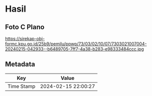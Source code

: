 # Hasil

## Foto C Plano

https://sirekap-obj-formc.kpu.go.id/25b9/pemilu/ppwp/73/03/02/10/07/7303021007004-20240215-042933--b6489705-7ff7-4a38-b283-e98333484ccc.jpg


## Metadata

| Key        | Value               |
| ---------- | ------------------- |
| Time Stamp | 2024-02-15 22:00:27 |



